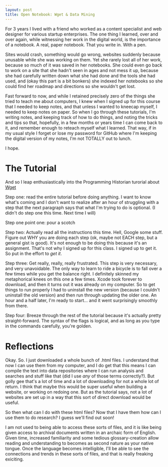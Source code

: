 ```yaml
---
layout: post
title: Open Notebook: Wget & Data Mining
---
```


For 3 years I lived with a friend who worked as a content specialist and web designer for various startup enterprises. The one thing I learned, over and over again, while witnessing her work in the digital world, is the importance of a notebook. A real, paper notebook. That you write in. With a pen. 

Sites would crash, something would go wrong, websites suddenly because unusable while she was working on them. Yet she rarely lost all of her work, because so much of it was saved in her notebooks. She could even go back to work on a site that she hadn't seen in ages and not mess it up, because she had carefully written down what she had done and the tools she had used, and (okay this part is a bit bonkers) she indexed her notebooks so she could find her roadmap and directions so she wouldn't get lost. 

Fast forward to now, and while I retained precisely zero of the things she tried to teach me about computers, I knew when I signed up for this course that I needed to keep notes, and that unless I wanted to kneecap myself, I needed to keep notes on paper. So when I go through these tutorials, I'm writing notes, and keeping track of how to do things, and noting the tricks and tips so that, hopefully, in a few months or years time I can come back to it, and remember enough to reteach myself what I learned. That way, if in my usual style I forget or lose my password for GitHub where I'm keeping the digital version of my notes, I'm not TOTALLY out to lunch. 

I hope. 

# The Tutorial

And so I leap enthusiastically into the Programming Historian turorial about [Wget](http://programminghistorian.org/lessons/automated-downloading-with-wget)

Step one: read the entire tutorial before doing anything. I want to know what's coming and I don't want to realize after an hour of struggling with a step that the next paragraph says that what I'm trying to do is optional. (I didn't do step one this time. Next time I will) 

Step one point one: pour a scotch

Step two: Actually read all the instructions this time. Hell, Google some stuff. Figure out WHY you are doing each step (ok, maybe not EACH step, but a general gist is good). It's not enough to be doing this because it's an assignment. That's not why I signed up for this class. I signed up to get it. So put in the effort to *get it*. 

Step three: Get really, really, really frustrated. This step is very necessary, and very unavoidable. The only way to learn to ride a bicycle is to fall over a few times while you get the balance right. I definitely skinned my metaphorical knees on this one a few times. Xcode took forever to download, and then it turns out it was already on my computer. So to get things to run properly I had to uninstall the new version (because I couldn't uninstall the old version) and then run through updating the older one. An hour and a half later, I'm ready to start... and it went surprisingly smoothly from there. 

Step four: Breeze through the rest of the tutorial because it's actually pretty straight-forward. The syntax of the flags is logical, and as long as you type in the commands carefully, you're golden. 

# Reflections

Okay. So. I just downloaded a whole bunch of .html files. I understand that now I can use them from my computer, and I do get that this means I can compile the text into data repositories where I can run analysis and searches and stuff like that (did I use _any_ of those terms correctly?). But golly gee that's a lot of time and a lot of downloading for not a whole lot of return. I think that maybe this would be super useful when building a website, or working on redoing one. But as the tutorial says, not a lot of websites are set up in a way that this sort of direct download would be useful. 

So then what can I do with these html files? Now that I have them how can I use them to do research? I guess we'll find out soon! 

I am not used to being able to access these sorts of files, and it is like being given access to archival documents written in an archaic form of English. Given time, increased familiarity and some tedious glossary-creation allow reading and understanding to becomes as second nature as your native tongue. Once the language becomes intelligible, I'll be able to see the connections and trends in these sorts of files, and that is really freaking exiciting. 
